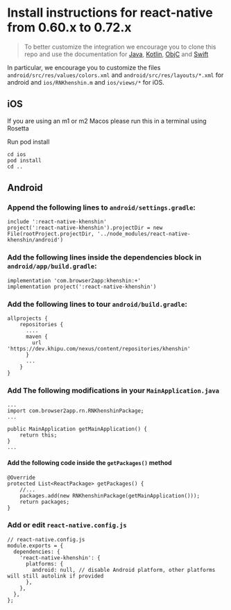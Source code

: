 # Install instructions for react-native from 0.60.x to 0.72.x


> To better customize the integration we encourage you to clone this repo and use the documentation for [Java](https://github.com/khipu/khipu-inside-demo/blob/master/authorize-payment-java.md), [Kotlin](https://github.com/khipu/khipu-inside-demo/blob/master/authorize-payment-kotlin.md), [ObjC](https://github.com/khipu/khipu-inside-demo/blob/master/authorize-payment-objc.md) and [Swift](https://github.com/khipu/khipu-inside-demo/blob/master/authorize-payment-swift.md)

In particular, we encourage you to customize the files `android/src/res/values/colors.xml` and `android/src/res/layouts/*.xml` for android and `ios/RNKhenshin.m` and `ios/views/*` for iOS.


## iOS

If you are using an m1 or m2 Macos please run this in a terminal using Rosetta

Run pod install

    cd ios
    pod install
    cd ..


## Android

### Append the following lines to `android/settings.gradle`:

```
include ':react-native-khenshin'
project(':react-native-khenshin').projectDir = new File(rootProject.projectDir, '../node_modules/react-native-khenshin/android')
```

### Add the following lines inside the dependencies block in `android/app/build.gradle`:

```
implementation 'com.browser2app:khenshin:+'
implementation project(':react-native-khenshin')
```

### Add the following lines to tour `android/build.gradle`:

```
allprojects {
    repositories {
      ....
      maven {
        url 'https://dev.khipu.com/nexus/content/repositories/khenshin'
      }
      ...
    }
}
```

### Add The following modifications in your `MainApplication.java`
```
...
import com.browser2app.rn.RNKhenshinPackage;
...

public MainApplication getMainApplication() {
    return this;
}
...

```

#### Add the following code inside the `getPackages()` method
  
```
@Override
protected List<ReactPackage> getPackages() {
    //...
    packages.add(new RNKhenshinPackage(getMainApplication()));
    return packages;
}
```

### Add or edit `react-native.config.js`

```
// react-native.config.js
module.exports = {
  dependencies: {
    'react-native-khenshin': {
      platforms: {
        android: null, // disable Android platform, other platforms will still autolink if provided
      },
    },
  },
};

```

